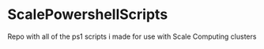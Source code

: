 # ScalePowershellScripts
Repo with all of the ps1 scripts i made for use with Scale Computing clusters
